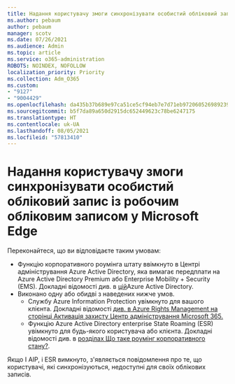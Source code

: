 ```yaml
---
title: Надання користувачу змоги синхронізувати особистий обліковий запис із робочим обліковим записом у Microsoft Edge
ms.author: pebaum
author: pebaum
manager: scotv
ms.date: 07/26/2021
ms.audience: Admin
ms.topic: article
ms.service: o365-administration
ROBOTS: NOINDEX, NOFOLLOW
localization_priority: Priority
ms.collection: Adm_O365
ms.custom:
- "9127"
- "9004429"
ms.openlocfilehash: da435b37b689e97ca51ce5cf94eb7e7d71eb972060526989239310fac1460628
ms.sourcegitcommit: b5f7da89a650d2915dc652449623c78be6247175
ms.translationtype: HT
ms.contentlocale: uk-UA
ms.lasthandoff: 08/05/2021
ms.locfileid: "57813410"
---
```

# <a name="enable-a-user-to-sync-a-personal-account-with-the-work-account-in-microsoft-edge"></a>Надання користувачу змоги синхронізувати особистий обліковий запис із робочим обліковим записом у Microsoft Edge

Переконайтеся, що ви відповідаєте таким умовам:

- Функцію корпоративного роумінга штату ввімкнуто в Центрі адміністрування Azure Active Directory, яка вимагає передплати на Azure Active Directory Premium або Enterprise Mobility + Security (EMS). Докладні відомості див. в [цій](/azure/active-directory/devices/enterprise-state-roaming-enable)Azure Active Directory.
- Виконано одну або обидві з наведених нижче умов.
    - Службу Azure Information Protection увімкнуто для вашого клієнта. Докладні відомості [див. в Azure Rights Management на сторінці Активація захисту Центр адміністрування Microsoft 365.](/azure/information-protection/activate-office365)
    - Функцію Azure Active Directory enterprise State Roaming (ESR) увімкнуто для будь-якого користувача або клієнта. Докладні відомості див. в [розділах Що таке роумінг корпоративного стану?](/azure/active-directory/devices/enterprise-state-roaming-overview).

Якщо І AIP, і ESR вимкнуто, з'являється повідомлення про те, що користувачі, які синхронізуються, недоступні для своїх облікових записів.

